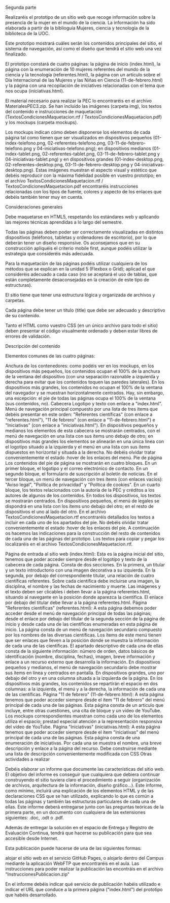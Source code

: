 Segunda parte

Realizaréis el prototipo de un sitio web que recoge información sobre la presencia de la mujer en el mundo de la ciencia. La información ha sido elaborada a partir de la biblioguía Mujeres, ciencia y tecnología de la biblioteca de la UOC.

Este prototipo mostrará cuáles serán los contenidos principales del sitio, el sistema de navegación, así como el diseño que tendrá el sitio web una vez finalizado.

El prototipo constará de cuatro páginas: la página de inicio (index.html), la página con la enumeración de 10 mujeres referentes del mundo de la ciencia y la tecnología (referentes.html), la página con un artículo sobre el Día Internacional de las Mujeres y las Niñas en Ciencia (11-de-febrero.html) y la página con una recopilación de iniciatives relacionadas con el tema que nos ocupa (iniciativas.html).

El material necesario para realizar la PEC lo encontraréis en el archivo MaterialesPEC3.zip. Se han incluido las imágenes (carpeta img), los textos del contenido e instrucciones de maquetación (TextosCondicionesMaquetacion.rtf / TextosCondicionesMaquetacion.pdf) y los mockups (carpeta mockups).

Los mockups indican cómo deben disponerse los elementos de cada página tal como tienen que ser visualizados en dispositivos pequeños (01-index-telefono.png, 02-referentes-telefono.png, 03-11-de-febrero-telefono.png y 04-iniciativas-telefono.png); en dispositivos medianos (01-index-tablet.png, 02-referentes-tablet.png, 03-11-de-febrero-tablet.png y 04-iniciativas-tablet.png) y en dispositivos grandes (01-index-desktop.png, 02-referentes-desktop.png, 03-11-de-febrero-desktop.png y 04-iniciativas-desktop.png). Estas imágenes muestran el aspecto visual y estético que debéis reproducir con la máxima fidelidad posible en vuestro prototipo; en el archivo TextosCondicionesMaquetacion.rtf / TextosCondicionesMaquetacion.pdf encontraréis instrucciones relacionadas con los tipos de fuente, colores y aspecto de los enlaces que debéis también tener muy en cuenta.

Consideraciones generales

Debe maquetarse en HTML5, respetando los estándares web y aplicando las mejores técnicas aprendidas a lo largo del semestre.

Todas las páginas deben poder ser correctamente visualizadas en distintos dispositivos (teléfonos, tabletas y ordenadores de escritorio), por lo que deberán tener un diseño responsive. Os aconsejamos que en su construcción apliquéis el criterio mobile first, aunque podéis utilizar la estrategia que consideréis más adecuada.

Para la maquetación de las páginas podéis utilizar cualquiera de los métodos que se explican en la unidad 5 (Flexbox o Grid); aplicad el que consideréis adecuado a cada caso (no se aceptará el uso de tablas, que están completamente desaconsejadas en la creación de este tipo de estructuras).

El sitio tiene que tener una estructura lógica y organizada de archivos y carpetas.

Cada página debe tener un título (title) que debe ser adecuado y descriptivo de su contenido.

Tanto el HTML como vuestro CSS (en un único archivo para todo el sitio) deben presentar el código visualmente ordenado y deben estar libres de errores de validación.

Descripción del contenido

Elementos comunes de las cuatro páginas:

Anchura de los contenedores: como podéis ver en los mockups, en los dispositivos más pequeños, los contenidos ocupan el 100% de la anchura de la ventana del dispositivo (con una separación razonable a izquierda y derecha para evitar que los contenidos toquen las paredes laterales). En los dispositivos más grandes, los contenidos no ocupan el 100% de la ventana del navegador y se muestran horizontalmente centrados. Hay, sin embargo, una excepción: el pie de todas las páginas ocupa el 100% de la ventana (sus contenidos, no).
Cabecera
Logotipo y texto con enlace a "index.html".
Menú de navegación principal compuesto por una lista de tres ítems que debéis presentar en este orden: "Referentes científicas" (con enlace a "referentes.html"), "11 de febrero" (con enlace a "11-de-febrero.html") e "Iniciativas" (con enlace a "iniciativas.html").
En dispositivos pequeños y medianos los elementos de esta cabecera se mostrarán centrados, con el menú de navegación en una lista con sus ítems uno debajo de otro; en dispositivos más grandes los elementos se alinearán en una única línea con el logotipo situado a la izquierda y el menú en una lista con sus ítems dispuestos en horizontal y situada a la derecha.
No debéis olvidar tratar convenientemente el estado :hover de los enlaces del menú.
Pie de página
Los contenidos del pie de página se mostrarán en cuatro bloques.
En un primer bloque, el logotipo y el correo electrónico de contacto.
En un segundo bloque, el formulario de suscripción al boletín de noticias.
En el tercer bloque, un menú de navegación con tres ítems (con enlaces vacíos): "Aviso legal", "Política de privacidad" y "Política de cookies".
En un cuarto bloque, los textos relacionados con la autoría de la PEC y créditos a los autores de algunos de los contenidos.
En todos los dispositivos, los textos se mostrarán centrados. En dispositivos pequeños, el menú de legales se dispondrá en una lista con los ítems uno debajo del otro; en el resto de dispositivos el uno al lado del otro.
En el archivo TextosCondicionesMaquetacion.rtf encontraréis detallados los textos a incluir en cada uno de los apartados del pie.
No debéis olvidar tratar convenientemente el estado :hover de los enlaces del pie.
A continuación os hacemos las indicaciones para la construcción del resto de contenidos de cada una de las páginas del prototipo. Los textos para copiar y pegar los localizaréis en el archivo TextosCondicionesMaquetacion.rtf.

Página de entrada al sitio web (index.html):
Esta es la página inicial del sitio, tenemos que poder acceder siempre desde el logotipo y texto de la cabecera de cada página.
Consta de dos secciones. En la primera, un titular y un texto introductorio con una imagen decorativa a su izquierda. En la segunda, por debajo del correspondiente titular, una relación de cuatro científicas referentes. Sobre cada científica debe incluirse una imagen, la disciplina, el nombre y las fechas de nacimiento y muerte. Las imágenes y el texto deben ser clicables i deben llevar a la página referentes.html, situando al navegante en la posición donde aparezca la científica. El enlace por debajo del titular debe llevar a la página referentes.html.
Página "Referentes científicas" (referentes.html):
A esta página debemos poder acceder desde el menú de navegación principal de todas las páginas; desde el enlace por debajo del titular de la segunda sección de la página de inicio y desde cada una de las científicas enumeradas en esta página de inicio.
La página consta de un menú de navegación secundario compuesto por los nombres de las diversas científicas. Los ítems de este menú tienen que ser enlaces que lleven a la posición donde se muestra la información de cada una de las científicas. El apartado descriptivo de cada una de ellas consta de la siguiente información: número de orden, datos básicos de identificación (nombre, disciplina, fechas), imagen, breve información y enlace a un recurso externo que desarrolla la información.
En dispositivos pequeños y medianos, el menú de navegación secundario debe mostrar sus ítems en línea y centrados en pantalla. En dispositivos grandes, uno por debajo del otro y en una columna situada a la izquierda de la página.
En los dispositivos más grandes, los contenidos se repartirán el espacio en dos columnas: a la izquierda, el menú y a la derecha, la información de cada una de las científicas.
Página "11 de febrero" (11-de-febrero.html):
A esta página tenemos que poder acceder siempre desde el ítem "11 de febrero" del menú principal de cada una de las páginas.
Esta página consta de un artículo que incluye, entre otras cuestiones, una cita de bloque y un video de YouTube.
Los mockups correspondientes muestran como cada uno de los elementos utiliza el espacio; prestad especial atención a la representación responsiva del vídeo de YouTube.
Página "Iniciativas" (iniciativas.html):
A esta página tenemos que poder acceder siempre desde el ítem "Iniciativas" del menú principal de cada una de las páginas.
Esta página consta de una enumeración de iniciativas. Por cada una se muestra el nombre, una breve descripción y enlace a la página del recurso.
Debe construirse mediante una lista de descripción convenientemente modificada con CSS
Otras actividades a realizar

Debéis elaborar un informe que documente las características del sitio web. El objetivo del informe es conseguir que cualquiera que debiera continuar construyendo el sitio tuviera claro el procedimiento a seguir (organización de archivos, arquitectura de la información, diseño gráfico…). Este informe, como mínimo, incluirá una explicación de los elementos HTML y de las declaraciones CSS que se han utilizado, explicando lo que es común a todas las páginas y también las estructuras particulares de cada una de ellas. Este informe deberá entregarse junto con las preguntas teóricas de la primera parte, en un documento con cualquiera de las extensiones siguientes: .doc, .odt o .pdf.

Además de entregar la solución en el espacio de Entrega y Registro de Evaluación Continua, tendrá que hacerse su publicación para que sea accesible desde Internet.

Esta publicación puede hacerse de una de las siguientes formas:

alojar el sitio web en el servicio GitHub Pages, o
alojarlo dentro del Campus mediante la aplicación WebFTP que encontraréis en el aula.
Las instrucciones para poder realizar la publicación las encontráis en el archivo "InstruccionesPublicacion.zip"

En el informe debéis indicar qué servicio de publicación habéis utilizado e indicar el URL que conduce a la primera página ("index.html") del prototipo que habéis desarrollado.